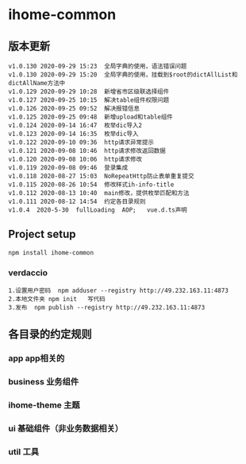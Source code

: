 <!--
 * @Descripttion: 
 * @version: 
 * @Author: wwq
 * @Date: 2020-09-16 14:12:50
 * @LastEditors: zyc
 * @LastEditTime: 2020-09-29 15:23:26
-->

# ihome-common
## 版本更新
```
v1.0.130 2020-09-29 15:23  全局字典的使用，语法错误问题
v1.0.130 2020-09-29 15:20  全局字典的使用，挂载到$root的dictAllList和dictAllName方法中
v1.0.129 2020-09-29 10:28  新增省市区级联选择组件
v1.0.127 2020-09-25 10:15  解决table组件权限问题
v1.0.126 2020-09-25 09:52  解决报错信息
v1.0.125 2020-09-25 09:48  新增upload和table组件
v1.0.124 2020-09-14 16:47  枚举dic导入2
v1.0.123 2020-09-14 16:35  枚举dic导入
v1.0.122 2020-09-10 09:36  http请求异常提示
v1.0.121 2020-09-08 10:46  http请求修改返回数据
v1.0.120 2020-09-08 10:06  http请求修改
v1.0.119 2020-09-08 09:46  登录集成
v1.0.118 2020-08-27 15:03  NoRepeatHttp防止表单重复提交
v1.0.115 2020-08-26 10:54  修改样式ih-info-title
v1.0.112 2020-08-13 10:40  main修改，提供枚举匹配和方法
v1.0.111 2020-08-12 14:54  约定各目录规则
v1.0.4  2020-5-30  fullLoading  AOP;   vue.d.ts声明
```

## Project setup
```
npm install ihome-common
```

### verdaccio
```
1.设置用户密码  npm adduser --registry http://49.232.163.11:4873
2.本地文件夹 npm init   写代码
3.发布  npm publish --registry http://49.232.163.11:4873
```

## 各目录的约定规则

### app app相关的

### business 业务组件

### ihome-theme 主题

### ui 基础组件（非业务数据相关）

### util  工具
